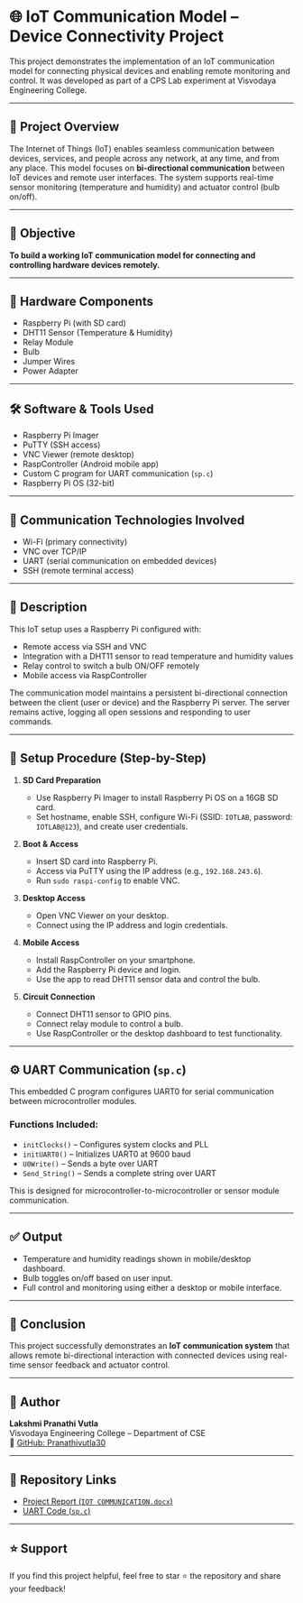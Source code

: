 # 🌐 IoT Communication Model – Device Connectivity Project

This project demonstrates the implementation of an IoT communication model for connecting physical devices and enabling remote monitoring and control. It was developed as part of a CPS Lab experiment at Visvodaya Engineering College.

---

## 📘 Project Overview

The Internet of Things (IoT) enables seamless communication between devices, services, and people across any network, at any time, and from any place. This model focuses on **bi-directional communication** between IoT devices and remote user interfaces. The system supports real-time sensor monitoring (temperature and humidity) and actuator control (bulb on/off).

---

## 🎯 Objective

**To build a working IoT communication model for connecting and controlling hardware devices remotely.**

---

## 🧩 Hardware Components

- Raspberry Pi (with SD card)
- DHT11 Sensor (Temperature & Humidity)
- Relay Module
- Bulb
- Jumper Wires
- Power Adapter

---

## 🛠️ Software & Tools Used

- Raspberry Pi Imager
- PuTTY (SSH access)
- VNC Viewer (remote desktop)
- RaspController (Android mobile app)
- Custom C program for UART communication (`sp.c`)
- Raspberry Pi OS (32-bit)

---

## 🔌 Communication Technologies Involved

- Wi-Fi (primary connectivity)
- VNC over TCP/IP
- UART (serial communication on embedded devices)
- SSH (remote terminal access)

---

## 🧠 Description

This IoT setup uses a Raspberry Pi configured with:
- Remote access via SSH and VNC
- Integration with a DHT11 sensor to read temperature and humidity values
- Relay control to switch a bulb ON/OFF remotely
- Mobile access via RaspController

The communication model maintains a persistent bi-directional connection between the client (user or device) and the Raspberry Pi server. The server remains active, logging all open sessions and responding to user commands.

---

## 🧪 Setup Procedure (Step-by-Step)

1. **SD Card Preparation**
   - Use Raspberry Pi Imager to install Raspberry Pi OS on a 16GB SD card.
   - Set hostname, enable SSH, configure Wi-Fi (SSID: `IOTLAB`, password: `IOTLAB@123`), and create user credentials.

2. **Boot & Access**
   - Insert SD card into Raspberry Pi.
   - Access via PuTTY using the IP address (e.g., `192.168.243.6`).
   - Run `sudo raspi-config` to enable VNC.

3. **Desktop Access**
   - Open VNC Viewer on your desktop.
   - Connect using the IP address and login credentials.

4. **Mobile Access**
   - Install RaspController on your smartphone.
   - Add the Raspberry Pi device and login.
   - Use the app to read DHT11 sensor data and control the bulb.

5. **Circuit Connection**
   - Connect DHT11 sensor to GPIO pins.
   - Connect relay module to control a bulb.
   - Use RaspController or the desktop dashboard to test functionality.

---

## ⚙️ UART Communication (`sp.c`)

This embedded C program configures UART0 for serial communication between microcontroller modules.

### Functions Included:

- `initClocks()` – Configures system clocks and PLL
- `initUART0()` – Initializes UART0 at 9600 baud
- `U0Write()` – Sends a byte over UART
- `Send_String()` – Sends a complete string over UART

This is designed for microcontroller-to-microcontroller or sensor module communication.

---

## ✅ Output

- Temperature and humidity readings shown in mobile/desktop dashboard.
- Bulb toggles on/off based on user input.
- Full control and monitoring using either a desktop or mobile interface.

---

## 🧾 Conclusion

This project successfully demonstrates an **IoT communication system** that allows remote bi-directional interaction with connected devices using real-time sensor feedback and actuator control.

---

## 👤 Author

**Lakshmi Pranathi Vutla**  
Visvodaya Engineering College – Department of CSE  
🔗 [GitHub: Pranathivutla30](https://github.com/Pranathivutla30)

---

## 🔗 Repository Links

- [Project Report (`IOT COMMUNICATION.docx`)](https://github.com/Pranathivutla30/your-repo-name/blob/main/IOT%20COMMUNICATION.docx)
- [UART Code (`sp.c`)](https://github.com/Pranathivutla30/your-repo-name/blob/main/sp.c)


---

## ⭐ Support

If you find this project helpful, feel free to star ⭐ the repository and share your feedback!
